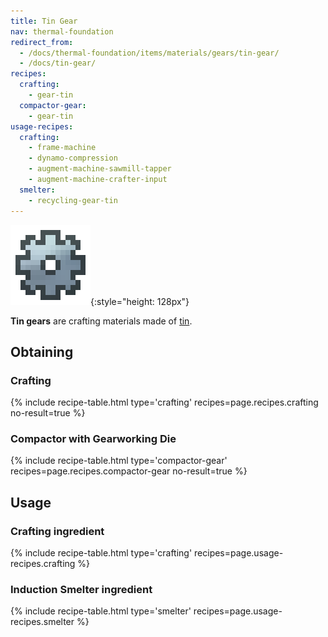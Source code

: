 ```yaml
---
title: Tin Gear
nav: thermal-foundation
redirect_from:
  - /docs/thermal-foundation/items/materials/gears/tin-gear/
  - /docs/tin-gear/
recipes:
  crafting:
    - gear-tin
  compactor-gear:
    - gear-tin
usage-recipes:
  crafting:
    - frame-machine
    - dynamo-compression
    - augment-machine-sawmill-tapper
    - augment-machine-crafter-input
  smelter:
    - recycling-gear-tin
---
```


![Tin gear](/assets/images/thermal-foundation/gear-tin.png){:style="height: 128px"}


**Tin gears** are crafting materials made of [tin](/docs/thermal-foundation/tin-ingot/).


Obtaining
---------

### Crafting
{% include recipe-table.html type='crafting' recipes=page.recipes.crafting no-result=true %}

### Compactor with Gearworking Die
{% include recipe-table.html type='compactor-gear' recipes=page.recipes.compactor-gear no-result=true %}


Usage
-----

### Crafting ingredient
{% include recipe-table.html type='crafting' recipes=page.usage-recipes.crafting %}

### Induction Smelter ingredient
{% include recipe-table.html type='smelter' recipes=page.usage-recipes.smelter %}
